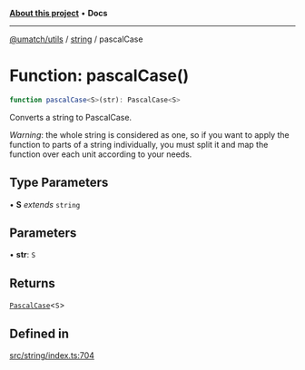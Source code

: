 [**About this project**](../../README.md) • **Docs**

***

[@umatch/utils](../../api.md) / [string](../README.md) / pascalCase

# Function: pascalCase()

```ts
function pascalCase<S>(str): PascalCase<S>
```

Converts a string to PascalCase.

*Warning*: the whole string is considered as one, so if you want to
apply the function to parts of a string individually, you must
split it and map the function over each unit according to your needs.

## Type Parameters

• **S** *extends* `string`

## Parameters

• **str**: `S`

## Returns

[`PascalCase`](../type-aliases/PascalCase.md)\<`S`\>

## Defined in

[src/string/index.ts:704](https://github.com/umatch-oficial/utils/blob/main/src/string/index.ts#L704)
